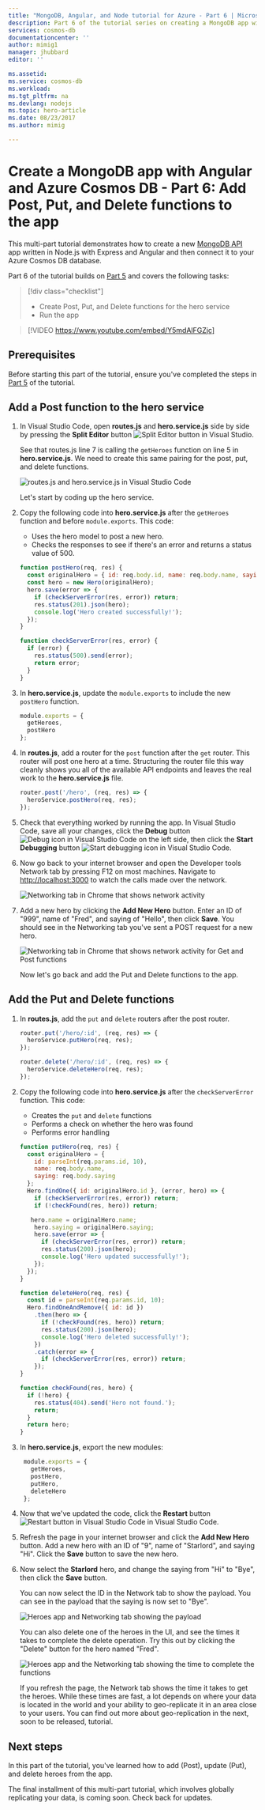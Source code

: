 ```yaml
---
title: "MongoDB, Angular, and Node tutorial for Azure - Part 6 | Microsoft Docs"
description: Part 6 of the tutorial series on creating a MongoDB app with Angular and Node on Azure Cosmos DB using the exact same APIs you use for MongoDB
services: cosmos-db
documentationcenter: ''
author: mimig1
manager: jhubbard
editor: ''

ms.assetid: 
ms.service: cosmos-db
ms.workload: 
ms.tgt_pltfrm: na
ms.devlang: nodejs
ms.topic: hero-article
ms.date: 08/23/2017
ms.author: mimig

---
```

# Create a MongoDB app with Angular and Azure Cosmos DB - Part 6: Add Post, Put, and Delete functions to the app

This multi-part tutorial demonstrates how to create a new [MongoDB API](mongodb-introduction.md) app written in Node.js with Express and Angular and then connect it to your Azure Cosmos DB database.

Part 6 of the tutorial builds on [Part 5](tutorial-develop-mongodb-nodejs-part5.md) and covers the following tasks:

> [!div class="checklist"]
> * Create Post, Put, and Delete functions for the hero service
> * Run the app

> [!VIDEO https://www.youtube.com/embed/Y5mdAlFGZjc]

## Prerequisites

Before starting this part of the tutorial, ensure you've completed the steps in [Part 5](tutorial-develop-mongodb-nodejs-part5.md) of the tutorial.

## Add a Post function to the hero service

1. In Visual Studio Code, open **routes.js** and **hero.service.js** side by side by pressing the **Split Editor** button ![Split Editor button in Visual Studio](./media/tutorial-develop-mongodb-nodejs-part6/split-editor-button.png).

    See that routes.js line 7 is calling the `getHeroes` function on line 5 in **hero.service.js**.  We need to create this same pairing for the post, put, and delete functions. 

    ![routes.js and hero.service.js in Visual Studio Code](./media/tutorial-develop-mongodb-nodejs-part6/routes-heroservicejs.png)
    
    Let's start by coding up the hero service. 

2. Copy the following code into **hero.service.js** after the `getHeroes` function and before `module.exports`. This code:  
    * Uses the hero model to post a new hero.
    * Checks the responses to see if there's an error and returns a status value of 500.

    ```javascript
    function postHero(req, res) {
      const originalHero = { id: req.body.id, name: req.body.name, saying: req.body.saying };
      const hero = new Hero(originalHero);
      hero.save(error => {
        if (checkServerError(res, error)) return;
        res.status(201).json(hero);
        console.log('Hero created successfully!');
      });
    }

    function checkServerError(res, error) {
      if (error) {
        res.status(500).send(error);
        return error;
      }
    }
    ```

3. In **hero.service.js**, update the `module.exports` to include the new `postHero` function. 

    ```javascript
    module.exports = {
      getHeroes,
      postHero
    };
    ```

4. In **routes.js**, add a router for the `post` function after the `get` router. This router will post one hero at a time. Structuring the router file this way cleanly shows you all of the available API endpoints and leaves the real work to the **hero.service.js** file.

    ```javascript
    router.post('/hero', (req, res) => {
      heroService.postHero(req, res);
    });
    ```

5. Check that everything worked by running the app. In Visual Studio Code, save all your changes, click the **Debug** button ![Debug icon in Visual Studio Code](./media/tutorial-develop-mongodb-nodejs-part6/debug-button.png) on the left side, then click the **Start Debugging** button ![Start debugging icon in Visual Studio Code](./media/tutorial-develop-mongodb-nodejs-part6/start-debugging-button.png).

6. Now go back to your internet browser and open the Developer tools Network tab by pressing F12 on most machines. Navigate to [http://localhost:3000](http://localhost:3000) to watch the calls made over the network.

    ![Networking tab in Chrome that shows network activity](./media/tutorial-develop-mongodb-nodejs-part6/add-new-hero.png)

7. Add a new hero by clicking the **Add New Hero** button. Enter an ID of "999", name of "Fred", and saying of "Hello", then click **Save**. You should see in the Networking tab you've sent a POST request for a new hero. 

    ![Networking tab in Chrome that shows network activity for Get and Post functions](./media/tutorial-develop-mongodb-nodejs-part6/post-new-hero.png)

    Now let's go back and add the Put and Delete functions to the app.

## Add the Put and Delete functions

1. In **routes.js**, add the `put` and `delete` routers after the post router.

    ```javascript
    router.put('/hero/:id', (req, res) => {
      heroService.putHero(req, res);
    });

    router.delete('/hero/:id', (req, res) => {
      heroService.deleteHero(req, res);
    });
    ```

2. Copy the following code into **hero.service.js** after the `checkServerError` function. This code:

    * Creates the `put` and `delete` functions
    * Performs a check on whether the hero was found
    * Performs error handling 

    ```javascript
    function putHero(req, res) {
      const originalHero = {
        id: parseInt(req.params.id, 10),
        name: req.body.name,
        saying: req.body.saying
      };
      Hero.findOne({ id: originalHero.id }, (error, hero) => {
        if (checkServerError(res, error)) return;
        if (!checkFound(res, hero)) return;

       hero.name = originalHero.name;
        hero.saying = originalHero.saying;
        hero.save(error => {
          if (checkServerError(res, error)) return;
          res.status(200).json(hero);
          console.log('Hero updated successfully!');
        });
      });
    }

    function deleteHero(req, res) {
      const id = parseInt(req.params.id, 10);
      Hero.findOneAndRemove({ id: id })
        .then(hero => {
          if (!checkFound(res, hero)) return;
          res.status(200).json(hero);
          console.log('Hero deleted successfully!');
        })
        .catch(error => {
          if (checkServerError(res, error)) return;
        });
    }

    function checkFound(res, hero) {
      if (!hero) {
        res.status(404).send('Hero not found.');
        return;
      }
      return hero;
    }
    ```

3. In **hero.service.js**, export the new modules:

   ```javascript
    module.exports = {
      getHeroes,
      postHero,
      putHero,
      deleteHero
    };
    ```

4. Now that we've updated the code, click the **Restart** button ![Restart button in Visual Studio Code](./media/tutorial-develop-mongodb-nodejs-part6/restart-debugger-button.png) in Visual Studio Code.

5. Refresh the page in your internet browser and click the **Add New Hero** button. Add a new hero with an ID of "9", name of "Starlord", and saying "Hi". Click the **Save** button to save the new hero.

6. Now select the **Starlord** hero, and change the saying from "Hi" to "Bye", then click the **Save** button. 

    You can now select the ID in the Network tab to show the payload. You can see in the payload that the saying is now set to "Bye".

    ![Heroes app and Networking tab showing the payload](./media/tutorial-develop-mongodb-nodejs-part6/put-hero-function.png) 

    You can also delete one of the heroes in the UI, and see the times it takes to complete the delete operation. Try this out by clicking the "Delete" button for the hero named "Fred".

    ![Heroes app and the Networking tab showing the time to complete the functions](./media/tutorial-develop-mongodb-nodejs-part6/times.png) 

    If you refresh the page, the Network tab shows the time it takes to get the heroes. While these times are fast, a lot depends on where your data is located in the world and your ability to geo-replicate it in an area close to your users. You can find out more about geo-replication in the next, soon to be released, tutorial.

## Next steps

In this part of the tutorial, you've learned how to add (Post), update (Put), and delete heroes from the app. 

The final installment of this multi-part tutorial, which involves globally replicating your data, is coming soon. Check back for updates. 

